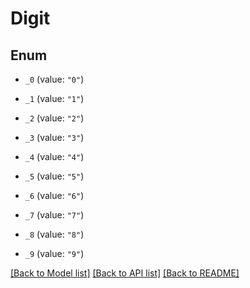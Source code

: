 # Digit

## Enum


* `_0` (value: `"0"`)

* `_1` (value: `"1"`)

* `_2` (value: `"2"`)

* `_3` (value: `"3"`)

* `_4` (value: `"4"`)

* `_5` (value: `"5"`)

* `_6` (value: `"6"`)

* `_7` (value: `"7"`)

* `_8` (value: `"8"`)

* `_9` (value: `"9"`)


[[Back to Model list]](../README.md#documentation-for-models) [[Back to API list]](../README.md#documentation-for-api-endpoints) [[Back to README]](../README.md)


